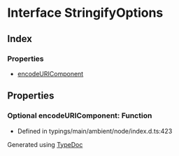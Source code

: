 # Interface StringifyOptions


## Index

### Properties
* [encodeURIComponent](_typings_main_ambient_node_index_d_._querystring_.stringifyoptions.md#encodeuricomponent)

## Properties

### Optional encodeURIComponent: Function

* Defined in typings/main/ambient/node/index.d.ts:423



Generated using [TypeDoc](http://typedoc.io)
